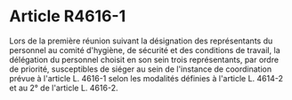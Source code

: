 # Article R4616-1

Lors de la première réunion suivant la désignation des représentants du personnel au comité d'hygiène, de sécurité et des conditions de travail, la délégation du personnel choisit en son sein trois représentants, par ordre de priorité, susceptibles de siéger au sein de l'instance de coordination prévue à l'article L. 4616-1 selon les modalités définies à l'article L. 4614-2 et au 2° de l'article L. 4616-2.